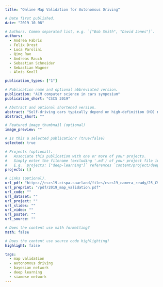 ```yaml
---
title: "Online Map Validation for Autonomous Driving"

# Date first published.
date: "2019-10-08"

# Authors. Comma separated list, e.g. `["Bob Smith", "David Jones"]`.
authors:
  - Andrea Fabris
  - Felix Drost
  - Luca Parolini
  - Qing Rao
  - Andreas Rauch
  - Sebastian Schneider
  - Sebastian Wagner
  - Alois Knoll

publication_types: ["1"]

# Publication name and optional abbreviated version.
publication: "ACM computer science in cars symposium"
publication_short: "CSCS 2019"

# Abstract and optional shortened version.
abstract: "Self-driving cars typically depend on high-definition (HD) maps for computing a driving strategy at areas inside and outside their field of view. Data in HD maps, however, can be outdated and erroneous. It is therefore of critical importance to validate this information before its use. We propose two complementary approaches for online map validation which promise sufficient performance for being effectively used on board in series production cars. The first approach builds a model-based framework. The second utilizes deep similarity learning."
abstract_short: ""

# Featured image thumbnail (optional)
image_preview: ""

# Is this a selected publication? (true/false)
selected: true

# Projects (optional).
#   Associate this publication with one or more of your projects.
#   Simply enter the filename (excluding '.md') of your project file in `content/project/`.
#   E.g. `projects: ["deep-learning"]` references `content/project/deep-learning.md`.
projects: []

# Links (optional).
url_pdf: "https://cscs19.cispa.saarland/files/cscs19_camera_ready/25_CSCS_2019___Map_Validation_final.pdf"
url_preprint: "/pdf/2019_map_validation.pdf"
url_code: ""
url_dataset: ""
url_project: ""
url_slides: ""
url_video: ""
url_poster: ""
url_source: ""

# Does the content use math formatting?
math: false

# Does the content use source code highlighting?
highlight: false

tags:
  - map validation
  - autonomous driving
  - bayesian network
  - deep learning
  - siamese network
---
```

